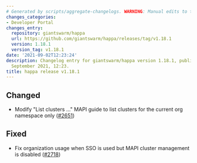 ```yaml
---
# Generated by scripts/aggregate-changelogs. WARNING: Manual edits to this files will be overwritten.
changes_categories:
- Developer Portal
changes_entry:
  repository: giantswarm/happa
  url: https://github.com/giantswarm/happa/releases/tag/v1.18.1
  version: 1.18.1
  version_tag: v1.18.1
date: '2021-09-02T12:23:24'
description: Changelog entry for giantswarm/happa version 1.18.1, published on 02
  September 2021, 12:23.
title: happa release v1.18.1
---
```


## Changed

- Modify "List clusters ..." MAPI guide to list clusters for the current org namespace only ([#2651](https://github.com/giantswarm/happa/pull/2651))

## Fixed

- Fix organization usage when SSO is used but MAPI cluster management is disabled ([#2718](https://github.com/giantswarm/happa/pull/2718))

